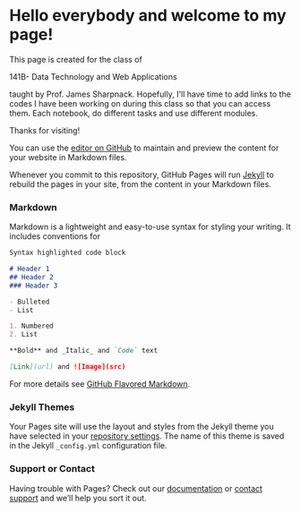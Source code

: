 
# Hello everybody and welcome to my page! 

This page is created for the class of <p class="red"> 141B- Data Technology and Web Applications </p> taught by Prof. James Sharpnack. 
Hopefully, I'll have time to add links to the codes I have been working on during this class so that you can access them. Each notebook, do different tasks and use different modules. 

  
  
 Thanks for visiting! 

You can use the [editor on GitHub](https://github.com/dlebron12/dlebron12.github.io/edit/master/README.md) to maintain and preview the content for your website in Markdown files.

Whenever you commit to this repository, GitHub Pages will run [Jekyll](https://jekyllrb.com/) to rebuild the pages in your site, from the content in your Markdown files.

### Markdown

Markdown is a lightweight and easy-to-use syntax for styling your writing. It includes conventions for

```markdown
Syntax highlighted code block

# Header 1
## Header 2
### Header 3

- Bulleted
- List

1. Numbered
2. List

**Bold** and _Italic_ and `Code` text

[Link](url) and ![Image](src)
```

For more details see [GitHub Flavored Markdown](https://guides.github.com/features/mastering-markdown/).

### Jekyll Themes

Your Pages site will use the layout and styles from the Jekyll theme you have selected in your [repository settings](https://github.com/dlebron12/dlebron12.github.io/settings). The name of this theme is saved in the Jekyll `_config.yml` configuration file.

### Support or Contact

Having trouble with Pages? Check out our [documentation](https://help.github.com/categories/github-pages-basics/) or [contact support](https://github.com/contact) and we’ll help you sort it out.
